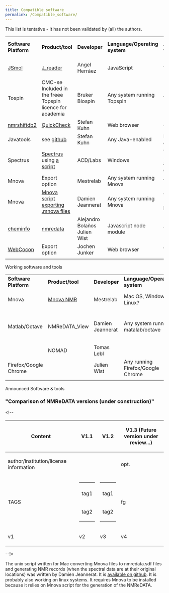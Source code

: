 ```yaml
---
title: Compatible software
permalink: /Compatible_software/
---
```


This list is tentative - It has not been validated by (all) the authors.

|                                                       |                                                                                                                     |                               |                               |                                                             |                                                  |                                 |                                       |                                                                                          |                                                           |                                                                                                                                           |
|-------------------------------------------------------|---------------------------------------------------------------------------------------------------------------------|-------------------------------|-------------------------------|-------------------------------------------------------------|--------------------------------------------------|---------------------------------|---------------------------------------|------------------------------------------------------------------------------------------|-----------------------------------------------------------|-------------------------------------------------------------------------------------------------------------------------------------------|
| **Software Platform**                                 | **Product/tool**                                                                                                    | **Developer**                 | **Language/Operating system** | <abbr title="Version of the .sdf format">**Version**</abbr> | **NMReDATA**                                     | **Supported NMReDATA versions** | **NMR Record**                        | **Examples of output**                                                                   | **Documentation**                                         | **License/availability**                                                                                                                  |
| [JSmol](https://sourceforge.net/projects/jmol/files/) | [J_reader](http://www3.uah.es/nmr_e_data/reader/reader.htm)                                                         | Angel Herráez                 | JavaScript                    | V 1.0                                                       | Visualize/edit tags, generate/edit 3D structures | 2.0                             | Read/Add Files/Write                  | pending...                                                                               | [main features](/Jreader "wikilink")                      |                                                                                                                                           |
| Tospin                                                | CMC-se Included in the freee Topspin licence for academia                                                           | Bruker Biospin                | Any system running Topspin    | V 4.0.8                                                     | read/write                                       | 1.1                             | Write                                 | pending                                                                                  | CMC-se manual                                             | [1](https://www.bruker.com/service/support-upgrades/software-downloads/nmr/free-topspin-processing/nmr-topspin-license-for-academia.html) |
| [nmrshiftdb2](http://nmrshiftdb.nmr.uni-koeln.de/)    | [QuickCheck](http://nmrshiftdb.nmr.uni-koeln.de/portal/js_pane/P-Quickcheck)                                        | Stefan Kuhn                   | Web browser                   | 4.1.12                                                      | generate/write                                   | 1.0 & 1.1                       | generate                              | [link](https://nmrshiftdb2.sourceforge.io/quickcheck4.1.12.nmredata.sd)                  |                                                           |                                                                                                                                           |
| Javatools                                             | see [github](https://github.com/NMReDATAInitiative/javatools)                                                       | Stefan Kuhn                   | Any Java-enabled              | Pre-alpha                                                   | generate/write/validate                          | 1.0 & 1.1                       | generate                              |                                                                                          | [2](https://github.com/NMReDATAInitiative/javatools/wiki) | LGPL v3.0                                                                                                                                 |
| Spectrus                                              | [Spectrus](http://www.acdlabs.com) using [a script](http://https://www.acdlabs.com/resources/knowledgebase/macros/) | ACD/Labs                      | Windows                       | v\. 2017.2 and above                                        | generate/write                                   | 1.0                             | generate/write                        |                                                                                          |                                                           |                                                                                                                                           |
| Mnova                                                 | Export option                                                                                                       | Mestrelab                     | Any system running Mnova      | V.1                                                         | generate                                         | 1.1                             | write (reading - underdevelopement)   | pending...                                                                               |                                                           |                                                                                                                                           |
| Mnova                                                 | [Mnova script exporting .mnova files](https://github.com/NMReDATAInitiative/Mnova_export_script)                    | Damien Jeannerat              | Any system running Mnova      | V.1.1 (see below)                                           | generate                                         | 1.1                             | generate (When spectra are available) | [NMR records](https://www.dropbox.com/sh/ma8v25g15wylfj4/AAA4xWi5w9yQv5RBLr6oDHila?dl=0) |                                                           |                                                                                                                                           |
| [cheminfo](https://github.com/cheminfo)               | [nmredata](https://github.com/cheminfo/nmredata)                                                                    | Alejandro Bolaños Julien Wist | Javascript node module        | V?                                                          | read/write?                                      | 1.1                             | generate (When spectra are available) | pending request                                                                          | <https://github.com/cheminfo/nmredata>                    |                                                                                                                                           |
| [WebCocon](https://cocon-nmr.de/)                     | Export option                                                                                                       | Jochen Junker                 | Web browser                   | V?                                                          | write                                            | 1.1                             | n/a                                   | pending request                                                                          | <https://cocon-nmr.de/media/files/Manual.pdf>             |                                                                                                                                           |
|                                                       |                                                                                                                     |                               |                               |                                                             |                                                  |                                 |                                       |                                                                                          |                                                           |                                                                                                                                           |

Working software and tools

|                       |                                                       |                  |                                   |                                                                                     |              |                |                        |
|-----------------------|-------------------------------------------------------|------------------|-----------------------------------|-------------------------------------------------------------------------------------|--------------|----------------|------------------------|
| **Software Platform** | **Product/tool**                                      | **Developer**    | **Language/Operating system**     | **Version**                                                                         | **NMReDATA** | **NMR Record** | **Examples of output** |
| Mnova                 | [Mnova NMR](http://mestrelab.com/software/mnova/nmr/) | Mestrelab        | Mac OS, Windows, Linux?           | Announced for Q1 2018                                                               | ?            |                |                        |
| Matlab/Octave         | NMReDATA_View                                         | Damien Jeannerat | Any system running matalab/octave | V0 (will be on [GitHub](https://github.com/NMReDATAInitiative)) when ready for test | read         | read           |                        |
|                       | NOMAD                                                 | Tomas Lebl       |                                   |                                                                                     |              |                |                        |
| Firefox/Google Chrome |                                                       | Julien Wist      | Any running Firefox/Google Chrome |                                                                                     | generate     | generate       |                        |
|                       |                                                       |                  |                                   |                                                                                     |              |                |                        |

Announced Software & tools

### "Comparison of NMReDATA versions (under construction)"

\<!--

<table>
<thead>
<tr class="header">
<th><p>Content</p></th>
<th><p>V1.1</p></th>
<th><p>V1.2</p></th>
<th><p>V1.3 (Future version under review...)</p></th>
</tr>
</thead>
<tbody>
<tr class="odd">
<td><p>author/institution/license information</p></td>
<td></td>
<td></td>
<td><p>opt.</p></td>
</tr>
<tr class="even">
<td><p>TAGS</p></td>
<td><table>
<tbody>
<tr class="odd">
<td></td>
</tr>
<tr class="even">
<td><p>tag1</p></td>
</tr>
<tr class="odd">
<td><p>tag2</p></td>
</tr>
</tbody>
</table></td>
<td><table>
<tbody>
<tr class="odd">
<td></td>
</tr>
<tr class="even">
<td><p>tag1</p></td>
</tr>
<tr class="odd">
<td><p>tag2</p></td>
</tr>
</tbody>
</table></td>
<td><p>fg</p></td>
</tr>
<tr class="odd">
<td><p>v1</p></td>
<td><p>v2</p></td>
<td><p>v3</p></td>
<td><p>v4</p></td>
</tr>
</tbody>
</table>

--!\>

The unix script written for Mac converting Mnova files to nmredata.sdf
files and generating NMR records (when the spectral data are at their
original locations) was written by Damien Jeannerat. It is [available on
github](https://github.com/NMReDATAInitiative/Mnova_export_script). It
is probably also working on linux systems. It requires Mnova to be
installed because it relies on Mnova script for the generation of the
NMReDATA.